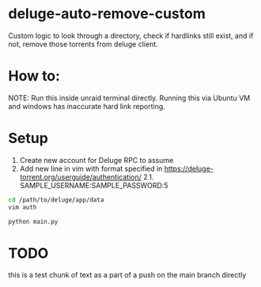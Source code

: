 # deluge-auto-remove-custom
Custom logic to look through a directory, check if hardlinks still exist, and if not, remove those torrents from deluge client.

# How to:
NOTE: Run this inside unraid terminal directly. Running this via Ubuntu VM and windows has inaccurate hard link reporting.

# Setup
1. Create new account for Deluge RPC to assume
2. Add new line in vim with format specified in https://deluge-torrent.org/userguide/authentication/
    2.1. SAMPLE_USERNAME:SAMPLE_PASSWORD:5
```bash 
cd /path/to/deluge/app/data
vim auth
```

```bash
python main.py
```

# TODO
this is a test chunk of text as a part of a push on the main branch directly